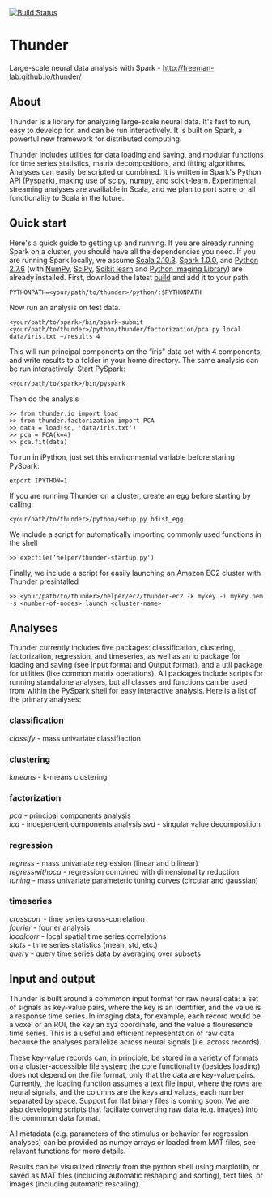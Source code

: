 [![Build Status](https://travis-ci.org/freeman-lab/thunder.png)](https://travis-ci.org/freeman-lab/thunder)

Thunder
=======

Large-scale neural data analysis with Spark - <http://freeman-lab.github.io/thunder/>

## About

Thunder is a library for analyzing large-scale neural data. It's fast to run, easy to develop for, and can be run interactively. It is built on Spark, a powerful new framework for distributed computing.

Thunder includes utilties for data loading and saving, and modular functions for time series statistics, matrix decompositions, and fitting algorithms. Analyses can easily be scripted or combined. It is written in Spark's Python API (Pyspark), making use of scipy, numpy, and scikit-learn. Experimental streaming analyses are availiable in Scala, and we plan to port some or all functionality to Scala in the future.

## Quick start

Here's a quick guide to getting up and running. If you are already running Spark on a cluster, you should have all the dependencies you need. If you are running Spark locally, we assume [Scala 2.10.3](http://www.scala-lang.org/download/2.10.3.html), [Spark 1.0.0](http://spark.incubator.apache.org/downloads.html), and [Python 2.7.6](http://www.python.org/download/releases/2.7.6/) (with [NumPy](http://www.numpy.org/), [SciPy](http://scipy.org/scipylib/index.html), [Scikit learn](http://scikit-learn.org/stable/) and [Python Imaging Library](http://www.pythonware.com/products/pil/)) are already installed. First, download the latest [build](https://github.com/freeman-lab/thunder/archive/master.zip) and add it to your path.

	PYTHONPATH=<your/path/to/thunder>/python/:$PYTHONPATH

Now run an analysis on test data.

	<your/path/to/spark>/bin/spark-submit <your/path/to/thunder>/python/thunder/factorization/pca.py local data/iris.txt ~/results 4

This will run principal components on the “iris” data set with 4 components, and write results to a folder in your home directory. The same analysis can be run interactively. Start PySpark:

	<your/path/to/spark>/bin/pyspark

Then do the analysis

	>> from thunder.io import load
	>> from thunder.factorization import PCA
	>> data = load(sc, 'data/iris.txt')
	>> pca = PCA(k=4)
	>> pca.fit(data)

To run in iPython, just set this environmental variable before staring PySpark:

	export IPYTHON=1

If you are running Thunder on a cluster, create an egg before starting by calling:

	<your/path/to/thunder>/python/setup.py bdist_egg

We include a script for automatically importing commonly used functions in the shell

	>> execfile('helper/thunder-startup.py')

Finally, we include a script for easily launching an Amazon EC2 cluster with Thunder presintalled

	>> <your/path/to/thunder>/helper/ec2/thunder-ec2 -k mykey -i mykey.pem -s <number-of-nodes> launch <cluster-name>

## Analyses

Thunder currently includes five packages: classification, clustering, factorization, regression, and timeseries, as well as an io package for loading and saving (see Input format and Output format), and a util package for utilities (like common matrix operations). All packages include scripts for running standalone analyses, but all classes and functions can be used from within the PySpark shell for easy interactive analysis. Here is a list of the primary analyses:

### classification

_classify_ - mass univariate classifiaction

### clustering

_kmeans_ - k-means clustering

### factorization

_pca_ - principal components analysis  
_ica_ - independent components analysis
_svd_ - singular value decomposition

### regression

_regress_ - mass univariate regression (linear and bilinear)  
_regresswithpca_ - regression combined with dimensionality reduction  
_tuning_ - mass univariate parameteric tuning curves (circular and gaussian)  

### timeseries

_crosscorr_ - time series cross-correlation  
_fourier_ - fourier analysis  
_localcorr_ - local spatial time series correlations  
_stats_ - time series statistics (mean, std, etc.)  
_query_ - query time series data by averaging over subsets


## Input and output

Thunder is built around a commmon input format for raw neural data: a set of signals as key-value pairs, where the key is an identifier, and the value is a response time series. In imaging data, for example, each record would be a voxel or an ROI, the key an xyz coordinate, and the value a flouresence time series. This is a useful and efficient representation of raw data because the analyses parallelize across neural signals (i.e. across records). 

These key-value records can, in principle, be stored in a variety of formats on a cluster-accessible file system; the core functionality (besides loading) does not depend on the file format, only that the data are key-value pairs. Currently, the loading function assumes a text file input, where the rows are neural signals, and the columns are the keys and values, each number separated by space. Support for flat binary files is coming soon. We are also developing scripts that faciliate converting raw data (e.g. images) into the commmon data format.

All metadata (e.g. parameters of the stimulus or behavior for regression analyses) can be provided as numpy arrays or loaded from MAT files, see relavant functions for more details.

Results can be visualized directly from the python shell using matplotlib, or saved as MAT files (including automatic reshaping and sorting), text files, or images (including automatic rescaling).
